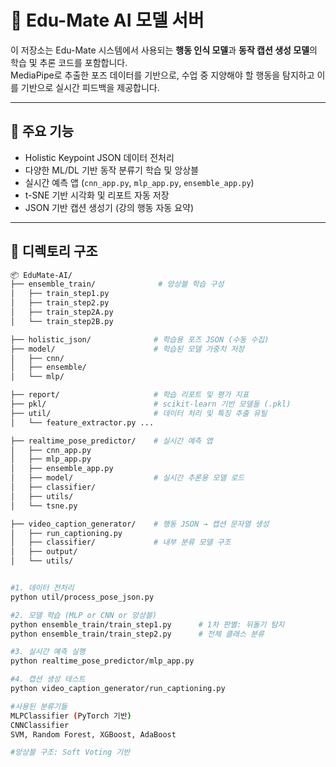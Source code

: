 # 🤖 Edu-Mate AI 모델 서버

이 저장소는 Edu-Mate 시스템에서 사용되는 **행동 인식 모델**과 **동작 캡션 생성 모델**의 학습 및 추론 코드를 포함합니다.  
MediaPipe로 추출한 포즈 데이터를 기반으로, 수업 중 지양해야 할 행동을 탐지하고 이를 기반으로 실시간 피드백을 제공합니다.

---

## 🧩 주요 기능

- Holistic Keypoint JSON 데이터 전처리
- 다양한 ML/DL 기반 동작 분류기 학습 및 앙상블
- 실시간 예측 앱 (`cnn_app.py`, `mlp_app.py`, `ensemble_app.py`)
- t-SNE 기반 시각화 및 리포트 자동 저장
- JSON 기반 캡션 생성기 (강의 행동 자동 요약)

---

## 📁 디렉토리 구조

```bash
📦 EduMate-AI/
├── ensemble_train/              # 앙상블 학습 구성
│   ├── train_step1.py
│   ├── train_step2.py
│   ├── train_step2A.py
│   └── train_step2B.py

├── holistic_json/              # 학습용 포즈 JSON (수동 수집)
├── model/                      # 학습된 모델 가중치 저장
│   ├── cnn/
│   ├── ensemble/
│   └── mlp/

├── report/                     # 학습 리포트 및 평가 지표
├── pkl/                        # scikit-learn 기반 모델들 (.pkl)
├── util/                       # 데이터 처리 및 특징 추출 유틸
│   └── feature_extractor.py ...

├── realtime_pose_predictor/    # 실시간 예측 앱
│   ├── cnn_app.py
│   ├── mlp_app.py
│   ├── ensemble_app.py
│   ├── model/                  # 실시간 추론용 모델 로드
│   ├── classifier/
│   ├── utils/
│   └── tsne.py

├── video_caption_generator/    # 행동 JSON → 캡션 문자열 생성
│   ├── run_captioning.py
│   ├── classifier/             # 내부 분류 모델 구조
│   ├── output/
│   └── utils/


#1. 데이터 전처리 
python util/process_pose_json.py

#2. 모델 학습 (MLP or CNN or 앙상블)
python ensemble_train/train_step1.py      # 1차 판별: 뒤돌기 탐지
python ensemble_train/train_step2.py      # 전체 클래스 분류

#3. 실시간 예측 실행
python realtime_pose_predictor/mlp_app.py

#4. 캡션 생성 테스트
python video_caption_generator/run_captioning.py

#사용된 분류기들
MLPClassifier (PyTorch 기반)
CNNClassifier
SVM, Random Forest, XGBoost, AdaBoost

#앙상블 구조: Soft Voting 기반
